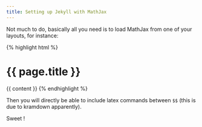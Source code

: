 ```yaml
---
title: Setting up Jekyll with MathJax
---
```


Not much to do, basically all you need is to load MathJax from one of
your layouts, for instance:


{% highlight html %}
<!doctype html>
<html>
  <head>
    <meta charset="utf-8"/>
	<link rel="stylesheet" type="text/css" href="/css/note.css" >
	<script type="text/javascript"
			src="//cdn.mathjax.org/mathjax/latest/MathJax.js?config=TeX-AMS-MML_HTMLorMML" >
	</script>
  </head>
  <body>
	<h1>{{ page.title }}</h1>
	{{ content }}
  </body>
  </html>
{% endhighlight %}


Then you will directly be able to include latex commands between `$$`
(this is due to kramdown apparently).

Sweet !

